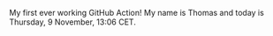 My first ever working GitHub Action!
My name is Thomas and today is Thursday, 9 November, 13:06 CET. 
